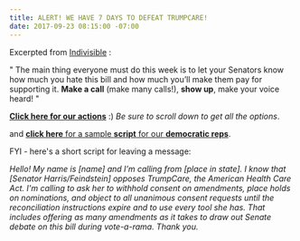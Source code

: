 ```yaml
---
title: ALERT! WE HAVE 7 DAYS TO DEFEAT TRUMPCARE!
date: 2017-09-23 08:15:00 -07:00
---
```


Excerpted from [Indivisible](https://www.indivisible.us/) :

"   The main thing everyone must do this week is to let your Senators know how much you hate this bill and how much you’ll make them pay for supporting it. **Make a call** (make many calls!), **show up**, make your voice heard!   "

[**Click here for our actions**](https://www.trumpcareten.org/) :)
*Be sure to scroll down to get all the options*.

and [**click here** for a sample **script** for our **democratic reps**](https://www.trumpcareten.org/california).

FYI - here's a short script for leaving a message:

*Hello! My name is [name] and I’m calling from [place in state]. I know that [Senator Harris/Feindstein] opposes TrumpCare, the American Health Care Act.   I'm calling to ask her to withhold consent on amendments, place holds on nominations, and object to all unanimous consent requests until the reconciliation instructions expire and to use every tool she has. That includes offering as many amendments as it takes to draw out Senate debate on this bill during vote-a-rama.  Thank you.*  

